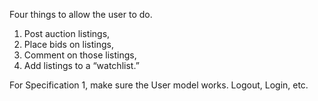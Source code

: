Four things to allow the user to do. 

1. Post auction listings, 
2. Place bids on listings, 
3. Comment on those listings, 
4. Add listings to a “watchlist.”

For Specification 1, make sure the User model works. Logout, Login, etc. 
